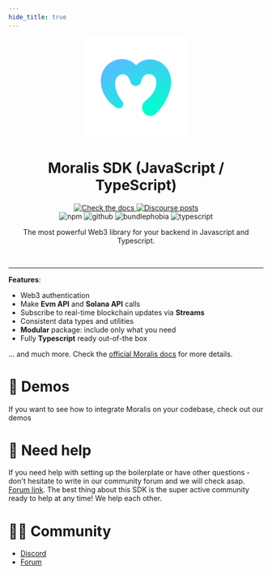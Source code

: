 ```yaml
---
hide_title: true
---
```


<div align="center">
  <a align="center" href="https://moralis.io" target="_blank">
    <img src="https://github.com/MoralisWeb3/Moralis-JS-SDK/raw/main/assets/moralis-logo.svg" alt="Moralis JS SDK" height="200px" style={{height: 200}}/>
  </a>
  <h1 align="center">Moralis SDK (JavaScript / TypeScript)</h1>
  <a href="https://docs.moralis.io" target="_blank">
    <img alt="Check the docs" src="https://img.shields.io/badge/Docs-Full Documentation-21BF96?style=flat&logo=gitbook&logoColor=ffffff" />
  </a>
  <a href="https://forum.moralis.io" target="_blank">
    <img alt="Discourse posts" src="https://img.shields.io/discourse/posts?color=B7E803&label=Forum&logo=discourse&server=https%3A%2F%2Fforum.moralis.io" />
  </a><br/>
  <img alt="npm" src="https://img.shields.io/npm/v/moralis?label=version" />
  <img alt="github" src="https://img.shields.io/github/last-commit/MoralisWeb3/Moralis-JS-SDK" />
  <img alt="bundlephobia" src="https://img.shields.io/bundlephobia/minzip/moralis" />
  <img alt="typescript" src="https://img.shields.io/npm/types/moralis" />
  <p>
    The most powerful Web3 library for your backend in Javascript and Typescript.
  </p>
  <br/>
</div>

---

**Features**:

- Web3 authentication
- Make **Evm API** and **Solana API** calls
- Subscribe to real-time blockchain updates via **Streams**
- Consistent data types and utilities
- **Modular** package: include only what you need
- Fully **Typescript** ready out-of-the box

... and much more. Check the [official Moralis docs](https://docs.moralis.io/) for more details.

# 🚀 Demos

If you want to see how to integrate Moralis on your codebase, check out our demos

# 🤝 Need help

If you need help with setting up the boilerplate or have other questions - don't hesitate to write in our community forum and we will check asap. [Forum link](https://forum.moralis.io). The best thing about this SDK is the super active community ready to help at any time! We help each other.

# 🧙‍♂️ Community

- [Discord](https://discord.gg/moralis)
- [Forum](https://forum.moralis.io)
